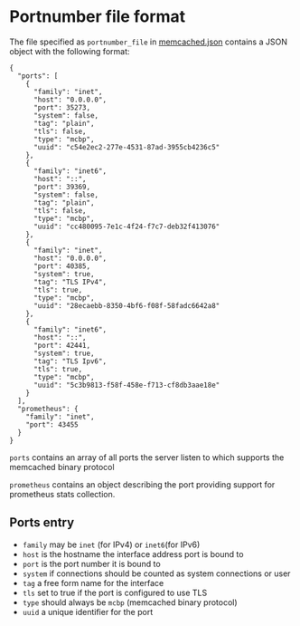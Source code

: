 # Portnumber file format

The file specified as `portnumber_file` in [memcached.json](memcached.json.adoc)
contains a JSON object with the following format:

    {
      "ports": [
        {
          "family": "inet",
          "host": "0.0.0.0",
          "port": 35273,
          "system": false,
          "tag": "plain",
          "tls": false,
          "type": "mcbp",
          "uuid": "c54e2ec2-277e-4531-87ad-3955cb4236c5"
        },
        {
          "family": "inet6",
          "host": "::",
          "port": 39369,
          "system": false,
          "tag": "plain",
          "tls": false,
          "type": "mcbp",
          "uuid": "cc480095-7e1c-4f24-f7c7-deb32f413076"
        },
        {
          "family": "inet",
          "host": "0.0.0.0",
          "port": 40385,
          "system": true,
          "tag": "TLS IPv4",
          "tls": true,
          "type": "mcbp",
          "uuid": "28ecaebb-8350-4bf6-f08f-58fadc6642a8"
        },
        {
          "family": "inet6",
          "host": "::",
          "port": 42441,
          "system": true,
          "tag": "TLS Ipv6",
          "tls": true,
          "type": "mcbp",
          "uuid": "5c3b9813-f58f-458e-f713-cf8db3aae18e"
        }
      ],
      "prometheus": {
        "family": "inet",
        "port": 43455
      }
    }

`ports` contains an array of all ports the server listen to which supports
the memcached binary protocol

`prometheus` contains an object describing the port providing support for
prometheus stats collection.

## Ports entry

* `family` may be `inet` (for IPv4) or `inet6`(for IPv6)
* `host` is the hostname the interface address port is bound to
* `port` is the port number it is bound to
* `system` if connections should be counted as system connections or user
* `tag` a free form name for the interface
* `tls` set to true if the port is configured to use TLS
* `type` should always be `mcbp` (memcached binary protocol)
* `uuid` a unique identifier for the port
